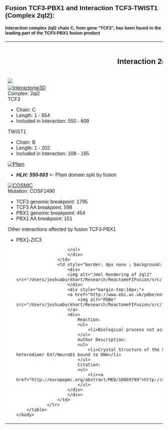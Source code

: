<?xml version="1.0" encoding="utf-8"?>
<!DOCTYPE html>
<html>
	<body style="font-family: Helvetica,Arial,sans-serif;">
		<h2 style="text-align: left;">Fusion TCF3-PBX1 and Interaction TCF3-TWIST1 (Complex 2ql2):</h2>
		<h4 style="text-align: left;">Interaction complex 2ql2 chain C, from gene "TCF3", has been found in the leading part of the TCF3-PBX1 fusion product</h4>
		<table align="center" style="border: 0px none;">
				<tr style="border: 0px none ;">
					<td style="border: 0px none ; width: 50%;">
						<h2 style="text-align: center;">Interaction 2ql2</h2>
					</td>
					<td style="border: 0px none ; width: 50%;">
						<h2 style="text-align: center;">Fusion Effect</h2>
					</td>
				</tr>
				<tr style="border: 0px none ; width: 50%;">
					<td style="border: 0px none ; background: white none;">
						<img style="vertical-align: bottom;" src="/Users/joshuaburkhart/Research/ReactomeFIFusion/src/../data/output/reports/2ql2/src/png/2ql2_scheme.png"/>
					</td>
					<td style="border: 0px none ; background: white none;">
						<img src="/Users/joshuaburkhart/Research/ReactomeFIFusion/src/../data/output/reports/2ql2/src/png/2ql2_fusion_scheme.png"/>
					</td>
				</tr>
				<tr style="border: 0px none ;">
					<td style="border: 0px none ; background: white none;vertical-align: top; width: 50%;">
						<div>
						<a href="http://interactome3d.irbbarcelona.org/interaction.php?ids=P15923;Q15672&dataset=human&rs=True&connect=1">
							<img alt="Interactome3D" src="/Users/joshuaburkhart/Research/ReactomeFIFusion/src/templates/vis/interactome3D.png"/>
						</a>
						<div>
						Complex: 2ql2
						<br/>
						TCF3
                    			<ul>
                    				<li>Chain: C</li>
                    				<li>Length: 1 - 654</li>
                    				<li>Included in Interaction: 550 - 609</li>
                    			</ul>
						TWIST1
                    	<ul>
                    		<li>Chain: B</li>
                    		<li>Length: 1 - 202</li>
                    		<li>Included in Interaction: 108 - 165</li>
                    	</ul>
                    	</div>
                    	</div>
                    	<div>
						<a href="http://pfam.xfam.org/protein/P15923">
							<img alt="Pfam" src="/Users/joshuaburkhart/Research/ReactomeFIFusion/src/templates/vis/pfam.png"/>
						</a>
						<div>
						<ul><li><b><i>HLH: 550-603</i></b> <- Pfam domain split by fusion</li>
</ul>
						</div>
						</div>
						<div>
						<a href="http://cancer.sanger.ac.uk/cosmic/fusion/overview?fid=6476&gid=6828">
							<img alt="COSMIC" src="/Users/joshuaburkhart/Research/ReactomeFIFusion/src/templates/vis/cosmic.png"/>
						</a>
						<div>
						Mutation: COSF1490
                    	<ul>
                    		<li>TCF3 genomic breakpoint: 1795</li>
                    		<li>TCF3 AA breakpoint: 598</li>
                    		<li>PBX1 genomic breakpoint: 454</li>
                    		<li>PBX1 AA breakpoint: 151</li>
                    	</ul>
                    	</div>
                    	</div>
                    	<div>
                    	Other interactions affected by fusion TCF3-PBX1
						<ul>
                    		<li>PBX1-ZIC3</li>

                		</ul>
                		</div>
					</td>
					<td style="border: 0px none ; background: white none;">
						<div>
						<img alt="Jmol Rendering of 2ql2" src="/Users/joshuaburkhart/Research/ReactomeFIFusion/src/../data/output/reports/2ql2/src/png/2ql2.png"/>
						</div>
						<div style="margin-top:10px;">
                		<a href="http://www.ebi.ac.uk/pdbe/entry/pdb/2ql2">
							<img alt="PDBe" src="/Users/joshuaburkhart/Research/ReactomeFIFusion/src/templates/vis/pdbe.png"/>
						</a>
						<div>
							Reaction: 
							<ul>
								<li>Biological process not assigned.</li>
							</ul>
							Author Description:
							<ul>
								<li>Crystal Structure of the basic-helix-loop-helix domains of the heterodimer E47/NeuroD1 bound to DNA</li>
							</ul>
							Citation:
							<ul>
								<li><a href="http://europepmc.org/abstract/MED/18069799">http://europepmc.org/abstract/MED/18069799</a></li>
							</ul>
						</div>
						</div>
					</td>
				</tr>
		</table>
	</body>
</html>
